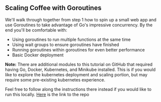 ## Scaling Coffee with Goroutines

We'll walk through together from step 1 how to spin up a small web app and use Goroutines to take advantage of Go's impressive concurrency. By the end you'll be comfortable with:

- Using goroutines to run multiple functions at the same time
- Using wait groups to ensure goroutines have finished
- Running goroutines within goroutines for even better performance
- Basic Docker deployment

**Note:** There are additional modules to this tutorial on GitHub that required having Go, Docker, Kubernetes, and Minikube installed. This is if you would like to explore the kubernetes deployment and scaling portion, but may require some pre-existing kubernetes experience.

Feel free to follow along the instructions there instead if you would like to run this locally. [Here](https://github.com/sadief/gophercon-2023-slides-code) is the link to the repo